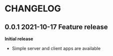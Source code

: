# CHANGELOG

## 0.0.1 2021-10-17 Feature release
**Initial release**
- Simple server and client apps are available

